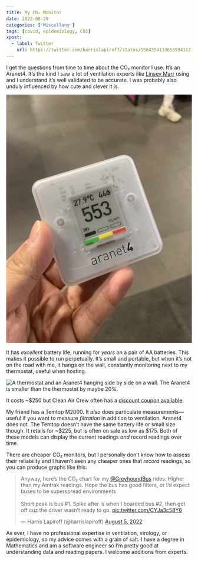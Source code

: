 ```yaml
---
title: My CO₂ Monitor
date: 2022-08-29
categories: ['Miscellany']
tags: [covid, epidemiology, CO2]
xpost:
  - label: Twitter
    url: https://twitter.com/harrislapiroff/status/1564354133653594112
---
```


I get the questions from time to time about the CO₂ monitor I use. It’s an Aranet4. It’s the kind I saw a lot of ventilation experts like [Linsey Marr](https://cee.vt.edu/people/faculty/lmarr.html) using and I understand it’s well validated to be accurate. I was probably also unduly influenced by how cute and clever it is.

![Photo of a hand holding an aranet4 device. The device is small, square, made of translucent white plastic that reveals the inner electronics. It has an e-ink screen that shows the temperature, humidity, and CO₂ concentration in PPM.](/media/2022-08-29-my-co2-monitor/holding.jpg)

It has *excellent* battery life, running for *years* on a pair of AA batteries. This makes it possible to run perpetually. It’s small and portable, but when it’s not on the road with me, it hangs on the wall, constantly monitoring next to my thermostat, useful when hosting.

![A thermostat and an Aranet4 hanging side by side on a wall. The Aranet4 is smaller than the thermostat by maybe 20%.](../media/2022-08-29-my-co2-monitor/wall.jpg)

It costs ~$250 but Clean Air Crew often has a [discount coupon available](https://cleanaircrew.org/aranet4coupon/).

My friend has a Temtop M2000. It *also* does particulate measurements—useful if you want to measure *filtration* in addition to ventilation. Aranet4 does not. The Temtop doesn’t have the same battery life or small size though. It retails for ~$225, but is often on sale as low as $175. Both of these models can display the current readings *and* record readings over time.

There are cheaper CO₂ monitors, but I personally don’t know how to assess their reliability and I haven’t seen any cheaper ones that *record* readings, so you can produce graphs like this:

<blockquote class="twitter-tweet" data-conversation="none" data-dnt="true"><p lang="en" dir="ltr">Anyway, here’s the CO₂ chart for my <a href="https://twitter.com/GreyhoundBus?ref_src=twsrc%5Etfw">@GreyhoundBus</a> rides. Higher than my Amtrak readings. Hope the bus has good filters, or I’d expect buses to be superspread environments<br><br>Short peak is bus #1. Spike after is when I boarded bus #2, then got off cuz the driver wasn’t ready to go. <a href="https://t.co/CYJa3c58Y6">pic.twitter.com/CYJa3c58Y6</a></p>&mdash; Harris Lapiroff (@harrislapiroff) <a href="https://twitter.com/harrislapiroff/status/1555606785041612801?ref_src=twsrc%5Etfw">August 5, 2022</a></blockquote> <script async src="https://platform.twitter.com/widgets.js" charset="utf-8"></script> 

As ever, I have no professional expertise in ventilation, virology, or epidemiology, so my advice comes with a grain of salt. I have a degree in Mathematics and am a software engineer so I’m pretty good at understanding data and reading papers. I welcome additions from experts.
